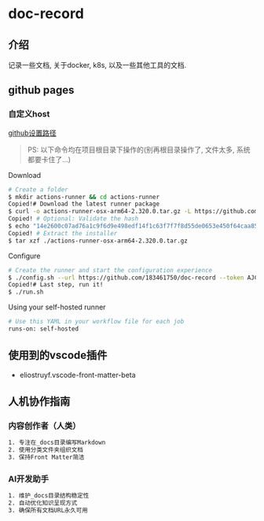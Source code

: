 # doc-record

## 介绍

记录一些文档, 关于docker, k8s, 以及一些其他工具的文档.

## github pages

### 自定义host

[github设置路径](https://github.com/183461750/doc-record/settings/actions/runners/new?arch=arm64&os=osx)

> PS: 以下命令均在项目根目录下操作的(别再根目录操作了, 文件太多, 系统都要卡住了...)

Download

```bash
# Create a folder
$ mkdir actions-runner && cd actions-runner
Copied!# Download the latest runner package
$ curl -o actions-runner-osx-arm64-2.320.0.tar.gz -L https://github.com/actions/runner/releases/download/v2.320.0/actions-runner-osx-arm64-2.320.0.tar.gz
Copied! # Optional: Validate the hash
$ echo "14e2600c07ad76a1c9f6d9e498edf14f1c63f7f7f8d55de0653e450f64caa854  actions-runner-osx-arm64-2.320.0.tar.gz" | shasum -a 256 -c
Copied! # Extract the installer
$ tar xzf ./actions-runner-osx-arm64-2.320.0.tar.gz
```

Configure

```bash
# Create the runner and start the configuration experience
$ ./config.sh --url https://github.com/183461750/doc-record --token AJCNPVOFCKIXJHNU4XPGEX3HCO3O4
Copied!# Last step, run it!
$ ./run.sh
```

Using your self-hosted runner

```bash
# Use this YAML in your workflow file for each job
runs-on: self-hosted
```

## 使用到的vscode插件

- eliostruyf.vscode-front-matter-beta

## 人机协作指南

### 内容创作者（人类）

```bash
1. 专注在_docs目录编写Markdown
2. 使用分类文件夹组织文档
3. 保持Front Matter简洁
```

### AI开发助手

```bash
1. 维护_docs目录结构稳定性
2. 自动优化知识呈现方式
3. 确保所有文档URL永久可用
```
